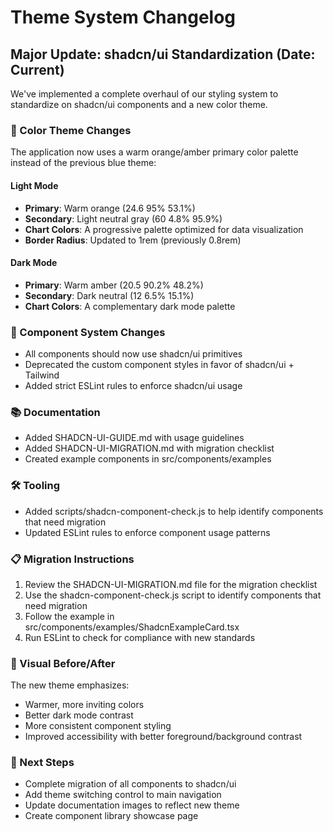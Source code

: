 # Theme System Changelog

## Major Update: shadcn/ui Standardization (Date: Current)

We've implemented a complete overhaul of our styling system to standardize on shadcn/ui components and a new color theme.

### 🎨 Color Theme Changes

The application now uses a warm orange/amber primary color palette instead of the previous blue theme:

#### Light Mode
- **Primary**: Warm orange (24.6 95% 53.1%)
- **Secondary**: Light neutral gray (60 4.8% 95.9%)
- **Chart Colors**: A progressive palette optimized for data visualization
- **Border Radius**: Updated to 1rem (previously 0.8rem)

#### Dark Mode
- **Primary**: Warm amber (20.5 90.2% 48.2%)
- **Secondary**: Dark neutral (12 6.5% 15.1%)
- **Chart Colors**: A complementary dark mode palette

### 🧩 Component System Changes

- All components should now use shadcn/ui primitives
- Deprecated the custom component styles in favor of shadcn/ui + Tailwind
- Added strict ESLint rules to enforce shadcn/ui usage

### 📚 Documentation

- Added SHADCN-UI-GUIDE.md with usage guidelines
- Added SHADCN-UI-MIGRATION.md with migration checklist
- Created example components in src/components/examples

### 🛠 Tooling

- Added scripts/shadcn-component-check.js to help identify components that need migration
- Updated ESLint rules to enforce component usage patterns

### 📋 Migration Instructions

1. Review the SHADCN-UI-MIGRATION.md file for the migration checklist
2. Use the shadcn-component-check.js script to identify components that need migration
3. Follow the example in src/components/examples/ShadcnExampleCard.tsx
4. Run ESLint to check for compliance with new standards

### 👀 Visual Before/After

The new theme emphasizes:
- Warmer, more inviting colors
- Better dark mode contrast
- More consistent component styling
- Improved accessibility with better foreground/background contrast

### 🚀 Next Steps

- Complete migration of all components to shadcn/ui
- Add theme switching control to main navigation
- Update documentation images to reflect new theme
- Create component library showcase page 